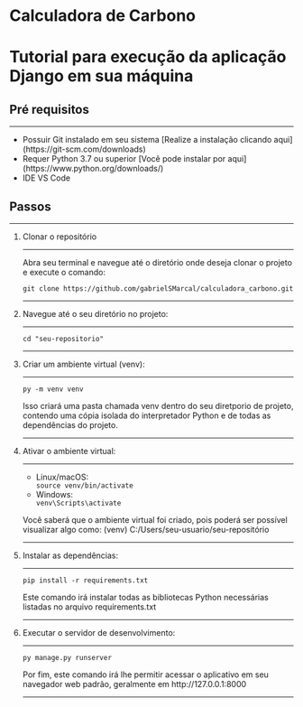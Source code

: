 # Calculadora de Carbono

<h1>Tutorial para execução da aplicação Django em sua máquina</h1>

<h2>Pré requisitos</h2><hr>
    <ul>
        <li>Possuir Git instalado em seu sistema [Realize a instalação clicando aqui](https://git-scm.com/downloads)</li>
        <li>Requer Python 3.7 ou superior [Você pode instalar por aqui](https://www.python.org/downloads/)</li>
        <li>IDE VS Code</li>
    </ul>

<h2>Passos</h2><hr>

<ol>
    <li>Clonar o repositório</li><hr>
        <p>Abra seu terminal e navegue até o diretório onde deseja clonar o projeto e execute o comando:</p>
        <code>git clone https://github.com/gabrielSMarcal/calculadora_carbono.git</code><hr>
    <li>Navegue até o seu diretório no projeto:</li><hr>
        <code>cd "seu-repositorio"</code><hr>
    <li>Criar um ambiente virtual (venv):</li><hr>
        <code>py -m venv venv</code>
        <p>Isso criará uma pasta chamada venv dentro do seu diretporio de projeto, contendo uma cópia isolada do interpretador Python e de todas as dependências do projeto.</p><hr>
    <li>Ativar o ambiente virtual:</li><hr>
        <ul>
            <li>Linux/macOS:</li>
                <code>source venv/bin/activate</code>
            <li>Windows:</li>
                <code>venv\Scripts\activate</code>
        </ul>
        <p>Você saberá que o ambiente virtual foi criado, pois poderá ser possível visualizar algo como: (venv) C:/Users/seu-usuario/seu-repositório<p><hr>
    <li>Instalar as dependências:</li><hr>
        <code>pip install -r requirements.txt</code>
        <p>Este comando irá instalar todas as bibliotecas Python necessárias listadas no arquivo requirements.txt</p><hr>
    <li>Executar o servidor de desenvolvimento:</li><hr>
        <code>py manage.py runserver</code>
        <p>Por fim, este comando irá lhe permitir acessar o aplicativo em seu navegador web padrão, geralmente em http://127.0.0.1:8000</p><hr>
</ol>
